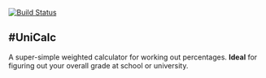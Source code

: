 [![Build Status](https://travis-ci.org/bmullan91/unicalc.svg?branch=master)](https://travis-ci.org/bmullan91/unicalc)

#UniCalc
--------

A super-simple weighted calculator for working out percentages. __Ideal__ for figuring out your overall grade at school or university.